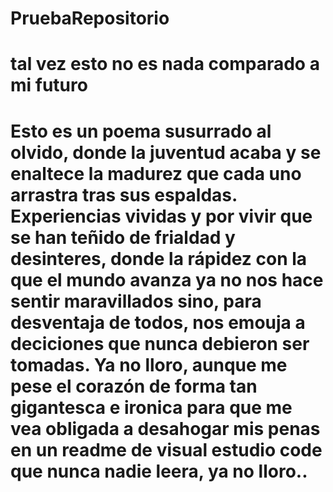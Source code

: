 # PruebaRepositorio
# tal vez esto no es nada comparado a mi futuro
# Esto es un poema susurrado al olvido, donde la juventud acaba y se enaltece la madurez que cada uno arrastra tras sus espaldas. Experiencias vividas y por vivir que se han teñido de frialdad y desinteres, donde la rápidez con la que el mundo avanza ya no nos hace sentir maravillados sino, para desventaja de todos, nos emouja a deciciones que nunca debieron ser tomadas. Ya no lloro, aunque me pese el corazón de forma tan gigantesca e ironica para que me vea obligada a desahogar mis penas en un readme de visual estudio code que nunca nadie leera, ya no lloro..

